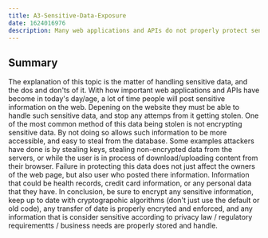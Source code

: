 ```yaml
---
title: A3-Sensitive-Data-Exposure
date: 1624016976
description: Many web applications and APIs do not properly protect sensitive data, such as financial, healthcare, and PII. Attackers may steal or modify such weakly protected data to conduct credit card fraud, identity theft, or other crimes. Sensitive data may be compromised without extra protection, such as encryption at rest or in transit, and requires special precautions when exchanged with the browser.
---
```


## Summary 
The explanation of this topic is the matter of handling sensitive data, and the dos and don'ts of it. With how important web applications and APIs have become in today's day/age, a lot of time people will post sensitive information on the web. Depening on the website they must be able to handle such sensitive data, and stop any attemps from it getting stolen. One of the most common method of this data being stolen is not encrypting sensitive data. By not doing so allows such information to be more accessible, and easy to steal from the database. Some examples attackers have done is by stealing keys, stealing non-encrypted data from the servers, or while the user is in process of download/uploading content from their browser. Failure in protecting this data does not just affect the owners of the web page, but also user who posted there information. 
Information that could be health records, credit card information, or any personal data that they have. In conclusion, be sure to encrypt any sensitive information, keep up to date with cryptograpohic algorithms (don't just use the default or old code), any transfer of date is properly encryted and enforced, and any information that is consider sensitive according to privacy law / regulatory requirementts / business needs are properly stored and handle. 